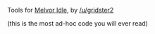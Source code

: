 Tools for [Melvor Idle](https://melvoridle.com), by [/u/gridster2](https://www.reddit.com/user/gridster2/)

(this is the most ad-hoc code you will ever read)